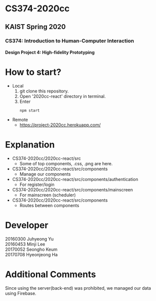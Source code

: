 # CS374-2020cc 
## KAIST Spring 2020 
### CS374: Introduction to Human-Computer Interaction  
#### Design Project 4: High-fidelity Prototyping

# How to start? 
- Local
    1. git clone this repository.
    2. Open '2020cc-react' directory in terminal.
    3. Enter <pre><code>npm start</code></pre>
- Remote
    - https://project-2020cc.herokuapp.com/

# Explanation

-  CS374-2020cc/2020cc-react/src  
    - Some of top components, .css, .png are here.
- CS374-2020cc/2020cc-react/src/components
    - Manage our components  
- CS374-2020cc/2020cc-react/src/components/authentication
    - For register/login
- CS374-2020cc/2020cc-react/src/components/mainscreen
    - For mainscreen (scheduler)
- CS374-2020cc/2020cc-react/src/components
    - Routes between components

# Developer

20160300 Juhyeong Yu  
20160453 Minji Lee  
20170052 Seongho Keum  
20170708 Hyeonjeong Ha

# Additional Comments
Since using the server(back-end) was prohibited, we managed our data using Firebase.
